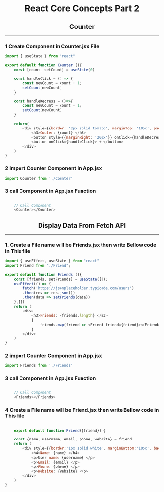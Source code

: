 <h1 align="center">React Core Concepts Part 2</h1>




<h2 align="center">Counter</h2>
<hr>

### 1 Create Component in Counter.jsx File
```js
import { useState } from "react"

export default function Counter (){
    const [count, setCount] = useState(0)

    const handleClick = () => {
        const newCount = count + 1;
        setCount(newCount)
    }

    const handleDecress = ()=>{
        const newCount = count - 1;
        setCount(newCount)
    }

    return(
        <div style={{border: '2px solid tomato', marginTop: '10px', padding: '10px'}}>
            <h3>Couter: {count} </h3>
            <button style={{marginRight: '20px'}} onClick={handleDecress}> - </button>
            <button onClick={handleClick}> + </button>
        </div>
    )
}

```

### 2 import Counter Component in App.jsx 
```js
import Counter from './Counter'
```

### 3 call Component in App.jsx Function
```js

    // Call Component
    <Counter></Counter>
```




<h2 align="center">Display Data From Fetch API</h2>
<hr>


### 1. Create a File name will be Friends.jsx then write Bellow code in This file
```js
import { useEffect, useState } from "react"
import Friend from "./Friend";

export default function Friends (){
    const [friends, setFriends] = useState([]);
    useEffect(() => {
        fetch('https://jsonplaceholder.typicode.com/users')
        .then(res => res.json())
        .then(data => setFriends(data))
    },[])
    return (
        <div>
            <h3>Friends: {friends.length} </h3>
            {
                friends.map(friend => <Friend friend={friend}></Friend>)
            }
        </div>
    )
}
```
### 2 import Counter Component in App.jsx 
```js
import Friends from './Friends'
```

### 3 call Component in App.jsx Function
```js

    // Call Component
    <Friends></Friends>
```


### 4 Create a File name will be Friend.jsx then write Bellow code in This file
```js

    export default function Friend({friend}) {

    const {name, username, email, phone, website} = friend
    return (
        <div style={{border:'1px solid white', marginBottom:'10px', backgroundColor: '#010a5e', borderRadius:'15px'}}>
            <h4>Name: {name} </h4>
            <p>User name: {username} </p>
            <p>Email: {email} </p>
            <p>Phone: {phone} </p>
            <p>Website: {website} </p>
        </div>
    )
}
```






